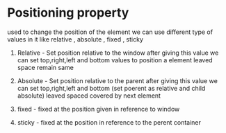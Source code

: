 # Positioning property

used to change the position of the element we can use different type of values in it like relative , absolute , fixed , sticky 

1. Relative - Set position relative to the window after giving this value we can set top,right,left and bottom values to position a element
 leaved space remain same 

2. Absolute - Set position relative to the parent after giving this value we can set top,right,left and bottom (set poerent as relative and child absolute) 
leaved spaced covered by next element

3. fixed - fixed at the position given in reference to window

4. sticky - fixed at the position in reference to the perent container 